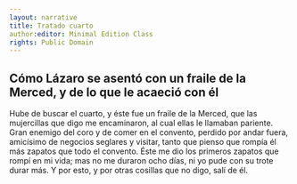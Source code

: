 ```yaml
---
layout: narrative
title: Tratado cuarto
author:editor: Minimal Edition Class
rights: Public Domain
---
```


  
## Cómo Lázaro se asentó con un fraile de la Merced, y de lo que le acaeció con él

  
 Hube de buscar el cuarto, y éste fue un fraile de la Merced, que las mujercillas que digo me encaminaron, al cual ellas le llamaban pariente. Gran enemigo del coro y de comer en el convento, perdido por andar fuera, amicísimo de negocios seglares y visitar, tanto que pienso que rompía él más zapatos que todo el convento. Éste me dio los primeros zapatos que rompí en mi vida; mas no me duraron ocho días, ni yo pude con su trote durar más. Y por esto, y por otras cosillas que no digo, salí de él. 
   